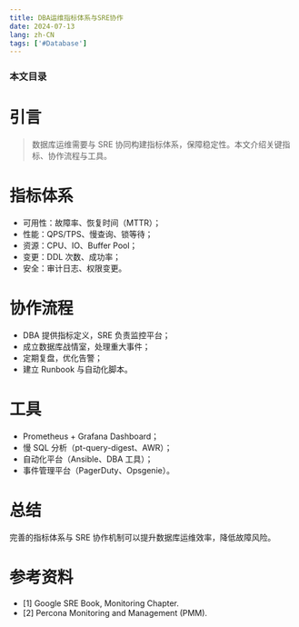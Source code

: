 ```yaml
---
title: DBA运维指标体系与SRE协作
date: 2024-07-13
lang: zh-CN
tags: ['#Database']
---
```


### 本文目录
<!-- toc -->

# 引言
> 数据库运维需要与 SRE 协同构建指标体系，保障稳定性。本文介绍关键指标、协作流程与工具。

# 指标体系
- 可用性：故障率、恢复时间（MTTR）；
- 性能：QPS/TPS、慢查询、锁等待；
- 资源：CPU、IO、Buffer Pool；
- 变更：DDL 次数、成功率；
- 安全：审计日志、权限变更。

# 协作流程
- DBA 提供指标定义，SRE 负责监控平台；
- 成立数据库战情室，处理重大事件；
- 定期复盘，优化告警；
- 建立 Runbook 与自动化脚本。

# 工具
- Prometheus + Grafana Dashboard；
- 慢 SQL 分析（pt-query-digest、AWR）；
- 自动化平台（Ansible、DBA 工具）；
- 事件管理平台（PagerDuty、Opsgenie）。

# 总结
完善的指标体系与 SRE 协作机制可以提升数据库运维效率，降低故障风险。

# 参考资料
- [1] Google SRE Book, Monitoring Chapter.
- [2] Percona Monitoring and Management (PMM).
